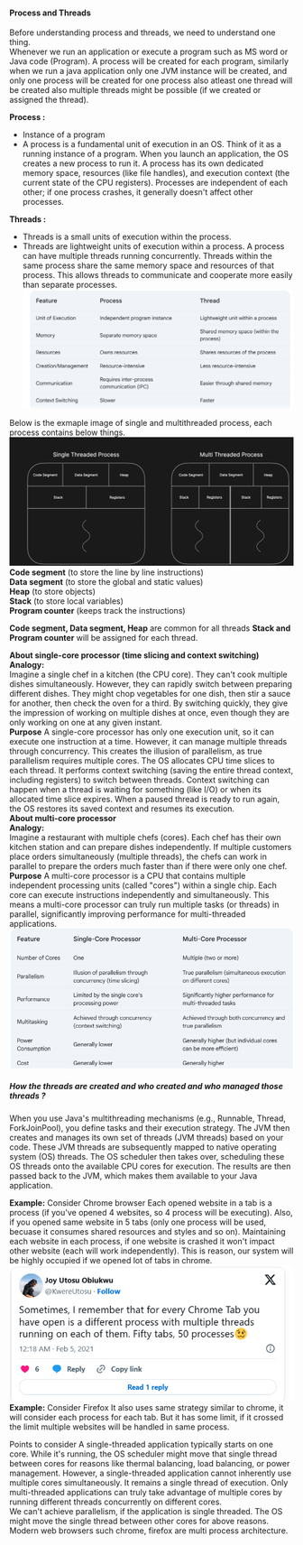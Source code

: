 #### Process and Threads

Before understanding process and threads, we need to understand one thing. <br>
Whenever we run an application or execute a program such as MS word or Java code (Program). A process will be created for each program, similarly when we run a java application only one JVM instance will be created, and only one process will be created for one process also atleast one thread will be created also multiple threads might be possible (if we created or assigned the thread).

**Process :** 
* Instance of a program 
* A process is a fundamental unit of execution in an OS.  Think of it as a running instance of a program. When you launch an application, the OS creates a new process to run it.  A process has its own dedicated memory space, resources (like file handles), and execution context (the current state of the CPU registers).  Processes are independent of each other; if one process crashes, it generally doesn't affect other processes.<br>

**Threads :** 
* Threads is a small units of execution within the process.
* Threads are lightweight units of execution within a process.  A process can have multiple threads running concurrently.  Threads within the same process share the same memory space and resources of that process.  This allows threads to communicate and cooperate more easily than separate processes.<br>
![img.png](img.png)

Below is the exmaple image of single and multithreaded process, each process contains below things.
![img_1.png](img_1.png)
**Code segment** (to store the line by line instructions)<br>
**Data segment** (to store the global and static values)<br>
**Heap** (to store objects)<br>
**Stack** (to store local variables)<br>
**Program counter** (keeps track the instructions)

**Code segment, Data segment, Heap** are common for all threads
**Stack and Program counter** will be assigned for each thread.

**About single-core processor (time slicing and context switching)**<br>
**Analogy:**<br>
Imagine a single chef in a kitchen (the CPU core).  They can't cook multiple dishes simultaneously. However, they can rapidly switch between preparing different dishes. They might chop vegetables for one dish, then stir a sauce for another, then check the oven for a third.  By switching quickly, they give the impression of working on multiple dishes at once, even though they are only working on one at any given instant.<br>
**Purpose**
A single-core processor has only one execution unit, so it can execute one instruction at a time. However, it can manage multiple threads through concurrency. This creates the illusion of parallelism, as true parallelism requires multiple cores. The OS allocates CPU time slices to each thread. It performs context switching (saving the entire thread context, including registers) to switch between threads. Context switching can happen when a thread is waiting for something (like I/O) or when its allocated time slice expires.  When a paused thread is ready to run again, the OS restores its saved context and resumes its execution.<br>
**About multi-core processor**<br>
**Analogy:**<br>
Imagine a restaurant with multiple chefs (cores). Each chef has their own kitchen station and can prepare dishes independently.  If multiple customers place orders simultaneously (multiple threads), the chefs can work in parallel to prepare the orders much faster than if there were only one chef.<br>
**Purpose**
A multi-core processor is a CPU that contains multiple independent processing units (called "cores") within a single chip.  Each core can execute instructions independently and simultaneously. This means a multi-core processor can truly run multiple tasks (or threads) in parallel, significantly improving performance for multi-threaded applications.<br>
![img_2.png](img_2.png)

##### How the threads are created and who created and who managed those threads ?

When you use Java's multithreading mechanisms (e.g., Runnable, Thread, ForkJoinPool), you define tasks and their execution strategy. The JVM then creates and manages its own set of threads (JVM threads) based on your code. These JVM threads are subsequently mapped to native operating system (OS) threads. The OS scheduler then takes over, scheduling these OS threads onto the available CPU cores for execution.  The results are then passed back to the JVM, which makes them available to your Java application.<br>

**Example:** Consider Chrome browser
Each opened website in a tab is a process (if you've opened 4 websites, so 4 process will be executing).
Also, if you opened same website in 5 tabs (only one process will be used, becuase it consumes shared resources and styles and so on).
Maintaining each website in each process, if one website is crashed it won't impact other website (each will work independently).
This is reason, our system will be highly occupied if we opened lot of tabs in chrome.
![img_4.png](img_4.png)
**Example:** Consider Firefox
It also uses same strategy similar to chrome, it will consider each process for each tab. But it has some limit, if it crossed the limit multiple websites will be handled in same process.

Points to consider
A single-threaded application typically starts on one core. While it's running, the OS scheduler might move that single thread between cores for reasons like thermal balancing, load balancing, or power management. However, a single-threaded application cannot inherently use multiple cores simultaneously. It remains a single thread of execution.  Only multi-threaded applications can truly take advantage of multiple cores by running different threads concurrently on different cores.<br>
We can't achieve parallelism, if the application is single threaded. The OS might move the single thread between other cores for above reasons.
Modern web browsers such chrome, firefox are multi process architecture.